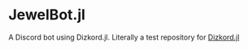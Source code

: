 # JewelBot.jl
A Discord bot using Dizkord.jl. Literally a test repository for [Dizkord.jl](https://github.com/Humans-of-Julia/Dizkord.jl)
